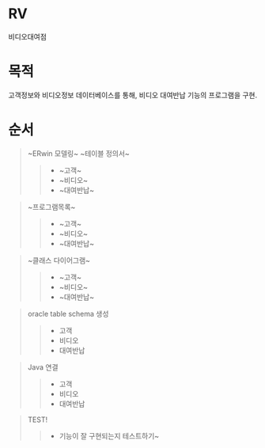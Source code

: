 # **RV**
비디오대여점

# 목적
고객정보와 비디오정보 데이터베이스를 통해, 비디오 대여반납 기능의 프로그램을 구현.

# 순서
> ~ERwin  모델링~ 
> ~테이블 정의서~
>>  -  ~고객~
>>  -  ~비디오~
>>  -  ~대여반납~

> ~프로그램목록~
>>  -  ~고객~
>>  -  ~비디오~
>>  -  ~대여반납~

> ~클래스 다이어그램~
>>  -  ~고객~
>>  -  ~비디오~
>>  -  ~대여반납~

> oracle table schema 생성
>>  -  고객
>>  -  비디오
>>  -  대여반납

> Java 연결
>>  -  고객
>>  -  비디오
>>  -  대여반납

> TEST!
>> - 기능이 잘 구현되는지 테스트하기~

